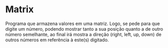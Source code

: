 # Matrix
Programa que armazena valores em uma matriz. Logo, se pede para que digite um número, podendo mostrar tanto a sua posição quanto a de outro número semelhante, ao final irá mostra a direção (right, left, up, down) de outros números em referência à este(s) digitado.
